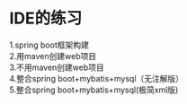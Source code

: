 # IDE的练习

1.spring boot框架构建<br>
2.用maven创建web项目<br>
3.不用maven创建web项目<br>
4.整合spring boot+mybatis+mysql（无注解版）<br>
5.整合spring boot+mybatis+mysql(极简xml版)
